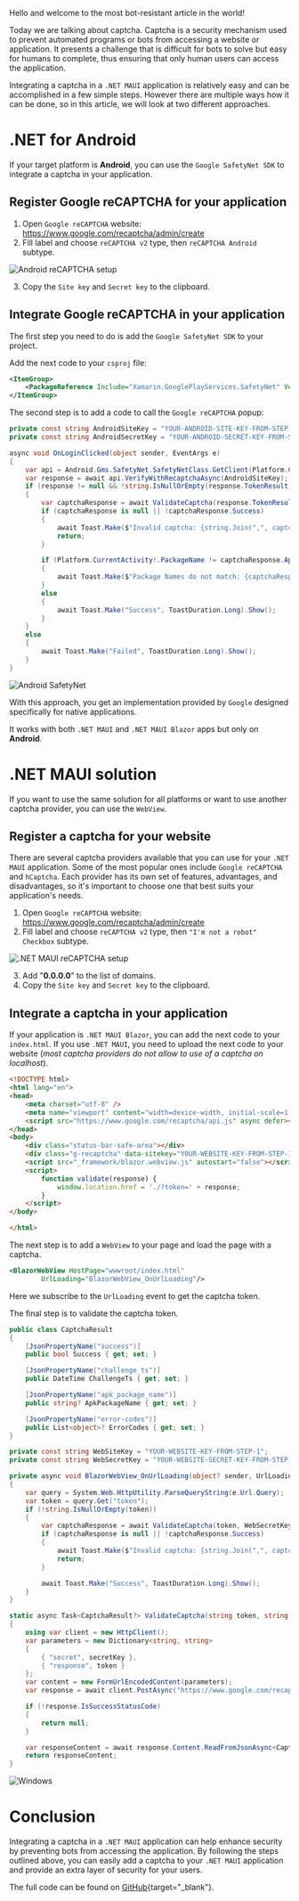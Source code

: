 Hello and welcome to the most bot-resistant article in the world!

Today we are talking about captcha. Captcha is a security mechanism used to prevent automated programs or bots from accessing a website or application. It presents a challenge that is difficult for bots to solve but easy for humans to complete, thus ensuring that only human users can access the application.

Integrating a captcha in a `.NET MAUI` application is relatively easy and can be accomplished in a few simple steps. However there are multiple ways how it can be done, so in this article, we will look at two different approaches.

# .NET for Android

If your target platform is **Android**, you can use the `Google SafetyNet SDK` to integrate a captcha in your application.

## Register Google reCAPTCHA for your application

1. Open `Google reCAPTCHA` website: https://www.google.com/recaptcha/admin/create
2. Fill label and choose `reCAPTCHA v2` type, then `reCAPTCHA Android` subtype.

![Android reCAPTCHA setup](https://ik.imagekit.io/VladislavAntonyuk/vladislavantonyuk/articles/37/captcha-android-setup.png)

3. Copy the `Site key` and `Secret key` to the clipboard.

## Integrate Google reCAPTCHA in your application

The first step you need to do is add the `Google SafetyNet SDK` to your project.

Add the next code to your `csproj` file:

```xml
<ItemGroup>
	<PackageReference Include="Xamarin.GooglePlayServices.SafetyNet" Version="118.0.1.3" />
</ItemGroup>
```

The second step is to add a code to call the `Google reCAPTCHA` popup:

```csharp
private const string AndroidSiteKey = "YOUR-ANDROID-SITE-KEY-FROM-STEP-1";
private const string AndroidSecretKey = "YOUR-ANDROID-SECRET-KEY-FROM-STEP-1";

async void OnLoginClicked(object sender, EventArgs e)
{
	var api = Android.Gms.SafetyNet.SafetyNetClass.GetClient(Platform.CurrentActivity);
	var response = await api.VerifyWithRecaptchaAsync(AndroidSiteKey);
	if (response != null && !string.IsNullOrEmpty(response.TokenResult))
	{
		var captchaResponse = await ValidateCaptcha(response.TokenResult, AndroidSecretKey);
		if (captchaResponse is null || !captchaResponse.Success)
		{
			await Toast.Make($"Invalid captcha: {string.Join(",", captchaResponse?.ErrorCodes ?? Enumerable.Empty<object>())}", ToastDuration.Long).Show();
			return;
		}

		if (Platform.CurrentActivity!.PackageName != captchaResponse.ApkPackageName)
		{
			await Toast.Make($"Package Names do not match: {captchaResponse.ApkPackageName}", ToastDuration.Long).Show();
		}
		else
		{
			await Toast.Make("Success", ToastDuration.Long).Show();
		}
	}
	else
	{
		await Toast.Make("Failed", ToastDuration.Long).Show();
	}
}
```

![Android SafetyNet](https://ik.imagekit.io/VladislavAntonyuk/vladislavantonyuk/articles/37/Android.gif)

With this approach, you get an implementation provided by `Google` designed specifically for native applications.

It works with both `.NET MAUI` and `.NET MAUI Blazor` apps but only on **Android**.

# .NET MAUI solution

If you want to use the same solution for all platforms or want to use another captcha provider, you can use the `WebView`.

## Register a captcha for your website

There are several captcha providers available that you can use for your `.NET MAUI` application. Some of the most popular ones include `Google reCAPTCHA` and `hCaptcha`. Each provider has its own set of features, advantages, and disadvantages, so it's important to choose one that best suits your application's needs.

1. Open `Google reCAPTCHA` website: https://www.google.com/recaptcha/admin/create
2. Fill label and choose `reCAPTCHA v2` type, then `"I'm not a robot" Checkbox` subtype.

![.NET MAUI reCAPTCHA setup](https://ik.imagekit.io/VladislavAntonyuk/vladislavantonyuk/articles/37/captcha-blazor-setup.png)

3. Add "**0.0.0.0**" to the list of domains.
4. Copy the `Site key` and `Secret key` to the clipboard.

## Integrate a captcha in your application

If your application is `.NET MAUI Blazor`, you can add the next code to your `index.html`. If you use `.NET MAUI`, you need to upload the next code to your website (*most captcha providers do not allow to use of a captcha on localhost*).

```html
<!DOCTYPE html>
<html lang="en">
<head>
    <meta charset="utf-8" />
    <meta name="viewport" content="width=device-width, initial-scale=1.0, maximum-scale=1.0, user-scalable=no, viewport-fit=cover" />
    <script src="https://www.google.com/recaptcha/api.js" async defer></script>
</head>
<body>
    <div class="status-bar-safe-area"></div>
    <div class="g-recaptcha" data-sitekey="YOUR-WEBSITE-KEY-FROM-STEP-1" data-callback="validate"></div>
    <script src="_framework/blazor.webview.js" autostart="false"></script>
    <script>
        function validate(response) {
            window.location.href = './?token=' + response;
        }
    </script>
</body>

</html>
```

The next step is to add a `WebView` to your page and load the page with a captcha.

```xml
<BlazorWebView HostPage="wwwroot/index.html"
		UrlLoading="BlazorWebView_OnUrlLoading"/>
```

Here we subscribe to the `UrlLoading` event to get the captcha token.

The final step is to validate the captcha token.

```csharp
public class CaptchaResult
{
	[JsonPropertyName("success")]
	public bool Success { get; set; }

	[JsonPropertyName("challenge_ts")]
	public DateTime ChallengeTs { get; set; }

	[JsonPropertyName("apk_package_name")]
	public string? ApkPackageName { get; set; }

	[JsonPropertyName("error-codes")]
	public List<object>? ErrorCodes { get; set; }
}

private const string WebSiteKey = "YOUR-WEBSITE-KEY-FROM-STEP-1";
private const string WebSecretKey = "YOUR-WEBSITE-SECRET-KEY-FROM-STEP-1";

private async void BlazorWebView_OnUrlLoading(object? sender, UrlLoadingEventArgs e)
{
	var query = System.Web.HttpUtility.ParseQueryString(e.Url.Query);
	var token = query.Get("token");
	if (!string.IsNullOrEmpty(token))
	{
		var captchaResponse = await ValidateCaptcha(token, WebSecretKey);
		if (captchaResponse is null || !captchaResponse.Success)
		{
			await Toast.Make($"Invalid captcha: {string.Join(",", captchaResponse?.ErrorCodes ?? Enumerable.Empty<object>())}", ToastDuration.Long).Show();
			return;
		}

		await Toast.Make("Success", ToastDuration.Long).Show();
	}
}

static async Task<CaptchaResult?> ValidateCaptcha(string token, string secretKey)
{
	using var client = new HttpClient();
	var parameters = new Dictionary<string, string>
	{
		{ "secret", secretKey },
		{ "response", token }
	};
	var content = new FormUrlEncodedContent(parameters);
	var response = await client.PostAsync("https://www.google.com/recaptcha/api/siteverify", content);

	if (!response.IsSuccessStatusCode)
	{
		return null;
	}

	var responseContent = await response.Content.ReadFromJsonAsync<CaptchaResult>();
	return responseContent;
}
```

![Windows](https://ik.imagekit.io/VladislavAntonyuk/vladislavantonyuk/articles/37/Windows.gif)

# Conclusion

Integrating a captcha in a `.NET MAUI` application can help enhance security by preventing bots from accessing the application. By following the steps outlined above, you can easily add a captcha to your `.NET MAUI` application and provide an extra layer of security for your users.

The full code can be found on [GitHub](https://github.com/VladislavAntonyuk/MauiSamples/tree/main/MauiCaptcha){target="_blank"}.